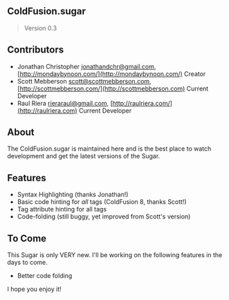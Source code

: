 
## ColdFusion.sugar

> Version 0.3

## Contributors

* Jonathan Christopher <jonathandchr@gmail.com>, [http://mondaybynoon.com/](http://mondaybynoon.com/) Creator
* Scott Mebberson <scott@scottmebberson.com>, [http://scottmebberson.com/](http://scottmebberson.com) Current Developer
* Raul Riera <rieraraul@gmail.com>, [http://raulriera.com/](http://raulriera.com) Current Developer

## About

The ColdFusion.sugar is maintained here and is the best place to watch development and get the latest versions of the Sugar.

## Features
* Syntax Highlighting (thanks Jonathan!)
* Basic code hinting for _all_ tags (ColdFusion 8, thanks Scott!)
* Tag attribute hinting for all tags
* Code-folding (still buggy, yet improved from Scott's version)

## To Come
This Sugar is only VERY new. I'll be working on the following features in the days to come.

* Better code folding

I hope you enjoy it!